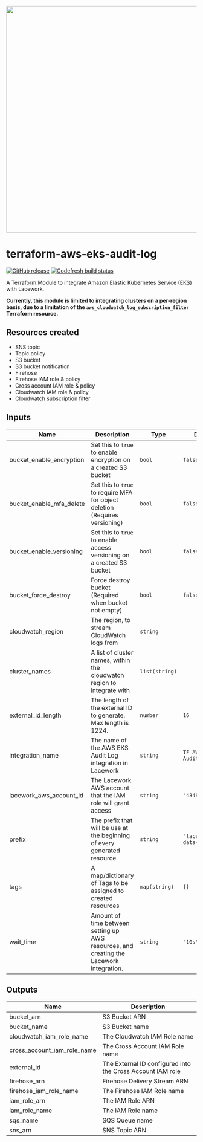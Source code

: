 <a href="https://lacework.com"><img src="https://techally-content.s3-us-west-1.amazonaws.com/public-content/lacework_logo_full.png" width="600"></a>

# terraform-aws-eks-audit-log

[![GitHub release](https://img.shields.io/github/release/lacework/terraform-aws-eks-audit-log.svg)](https://github.com/lacework/terraform-aws-eks-audit-log/releases/)
[![Codefresh build status]( https://g.codefresh.io/api/badges/pipeline/lacework/terraform-modules%2Ftest-compatibility?type=cf-1&key=eyJhbGciOiJIUzI1NiJ9.NWVmNTAxOGU4Y2FjOGQzYTkxYjg3ZDEx.RJ3DEzWmBXrJX7m38iExJ_ntGv4_Ip8VTa-an8gBwBo)]( https://g.codefresh.io/pipelines/edit/new/builds?id=607e25e6728f5a6fba30431b&pipeline=test-compatibility&projects=terraform-modules&projectId=607db54b728f5a5f8930405d)

A Terraform Module to integrate Amazon Elastic Kubernetes Service (EKS) with Lacework.

**Currently, this module is limited to integrating clusters on a per-region basis, due to a limitation of the 
`aws_cloudwatch_log_subscription_filter` Terraform resource.**

## Resources created
- SNS topic
- Topic policy
- S3 bucket
- S3 bucket notification
- Firehose
- Firehose IAM role & policy
- Cross account IAM role & policy
- Cloudwatch IAM role & policy
- Cloudwatch subscription filter

## Inputs

| Name                        | Description                                                                                                          | Type           | Default                     | Required |
| --------------------------- | -------------------------------------------------------------------------------------------------------------------- | -------------  | --------------------------- | :------: |
| bucket_enable_encryption    | Set this to `true` to enable encryption on a created S3 bucket                                                       | `bool`         | `false`                     |    no    |
| bucket_enable_mfa_delete    | Set this to `true` to require MFA for object deletion (Requires versioning)                                          | `bool`         | `false`                     |    no    |
| bucket_enable_versioning    | Set this to `true` to enable access versioning on a created S3 bucket                                                | `bool`         | `false`                     |    no    |
| bucket_force_destroy        | Force destroy bucket (Required when bucket not empty)                                                                | `bool`         | `false`                     |    no    |
| cloudwatch_region           | The region, to stream CloudWatch logs from                                                                           | `string`       |                             |    yes   |
| cluster_names               | A list of cluster names, within the cloudwatch region to integrate with                                              | `list(string)` |                             |    yes   |
| external_id_length          | The length of the external ID to generate. Max length is 1224.                                                       | `number`       | `16`                        |    no    |
| integration_name            | The name of the AWS EKS Audit Log integration in Lacework                                                            | `string`       | `TF AWS EKS Audit Log`      |    no    |
| lacework_aws_account_id     | The Lacework AWS account that the IAM role will grant access                                                         | `string`       | `"434813966438"`            |    no    |
| prefix                      | The prefix that will be use at the beginning of every generated resource                                             | `string`       | `"lacework-s3-data-export"` |    no    |
| tags                        | A map/dictionary of Tags to be assigned to created resources                                                         | `map(string)`  | `{}`                        |    no    |
| wait_time                   | Amount of time between setting up AWS resources, and creating the Lacework integration.                              | `string`       | `"10s"`                     |    no    |

## Outputs

| Name                        | Description                                                |
| --------------------------- | ---------------------------------------------------------- |
| bucket_arn                  | S3 Bucket ARN                                              |
| bucket_name                 | S3 Bucket name                                             |
| cloudwatch_iam_role_name    | The Cloudwatch IAM Role name                               |
| cross_account_iam_role_name | The Cross Account IAM Role name                            |
| external_id                 | The External ID configured into the Cross Account IAM role |
| firehose_arn                | Firehose Delivery Stream ARN                               |
| firehose_iam_role_name      | The Firehose IAM Role name                                 |
| iam_role_arn                | The IAM Role ARN                                           |
| iam_role_name               | The IAM Role name                                          |
| sqs_name                    | SQS Queue name                                             |
| sns_arn                     | SNS Topic ARN                                              |
